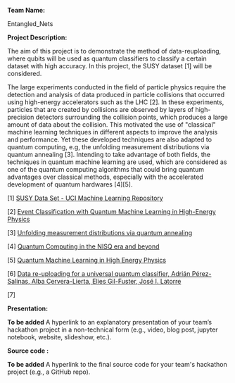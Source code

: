**Team Name:** 

Entangled_Nets

**Project Description:**

The aim of this project is to demonstrate the method of data-reuploading, where qubits will be used as quantum classifiers to classify a certain dataset with high accuracy. In this project, the SUSY dataset [1] will be considered.

The large experiments conducted in the field of particle physics require the detection and analysis of data produced in particle collisions that occurred using high-energy accelerators such as the LHC [2]. In these experiments, particles that are created by collisions are observed by layers of high-precision detectors surrounding the collision points, which produces a large amount of data about the collision. This motivated the use of "classical" machine learning techniques in different aspects to improve the analysis and performance. Yet these developed techniques are also adapted to quantum computing, e.g, the unfolding measurement distributions via quantum annealing [3]. Intending to take advantage of both fields, the techniques in quantum machine learning are used, which are considered as one of the quantum computing algorithms that could bring quantum advantages over classical methods, especially with the accelerated development of quantum hardwares [4][5].


[1] [SUSY Data Set - UCI Machine Learning Repository](https://archive.ics.uci.edu/ml/datasets/SUSY#)

[2] [Event Classification with Quantum Machine Learning in High-Energy Physics](https://arxiv.org/abs/2002.09935)

[3] [Unfolding measurement distributions via quantum annealing](https://link.springer.com/article/10.1007/JHEP11(2019)128)

[4] [Quantum Computing in the NISQ era and beyond](https://quantum-journal.org/papers/q-2018-08-06-79/#)

[5] [Quantum Machine Learning in High Energy Physics](https://arxiv.org/abs/2005.08582)

[6] [Data re-uploading for a universal quantum classifier, Adrián Pérez-Salinas, Alba Cervera-Lierta, Elies Gil-Fuster, José I. Latorre](https://arxiv.org/abs/1907.02085)

[7] 

**Presentation:**


**To be added**
A hyperlink to an explanatory presentation of your team’s hackathon project in a non-technical form (e.g., video, blog post, jupyter notebook, website, slideshow, etc.).

**Source code :**


**To be added**
A hyperlink to the final source code for your team's hackathon project (e.g., a GitHub repo).
